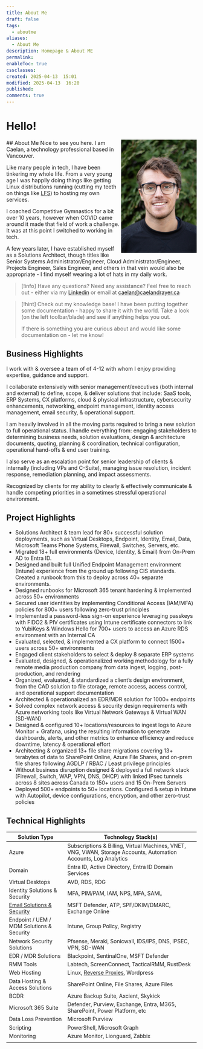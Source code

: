```yaml
---
title: About Me
draft: false
tags:
  - aboutme
aliases:
  - About Me
description: Homepage & About ME
permalink: 
enableToc: true
cssclasses: 
created: 2025-04-13  15:01
modified: 2025-04-13  16:20
published: 
comments: true
---
```


# Hello!
<img align="right" src="/attachments/caelan_portrait_large.jpeg" alt="caelan_portrait_large" width="200vw">
## About Me
Nice to see you here. I am Caelan, a technology professional based in Vancouver.

Like many people in tech, I have been tinkering my whole life. From a very young age I was happily doing things like getting Linux distributions running (cutting my teeth on things like [LFS](https://www.linuxfromscratch.org/)) to hosting my own services.   

I coached Competitive Gymnastics for a bit over 10 years, however when COVID came around it made that field of work a challenge. It was at this point I switched to working in tech.   

A few years later, I have established myself as a Solutions Architect, though titles like Senior Systems Administrator/Engineer, Cloud Administrator/Engineer, Projects Engineer, Sales Engineer, and others in that vein would also be appropriate - I find myself wearing a lot of hats in my daily work.   

> [!info] Have any questions? Need any assistance? Feel free to reach out - either via my [Linkedin](https://www.linkedin.com/in/caelandrayer/) or email at [caelan@caelandrayer.ca](mailto:caelan@caelandrayer.ca) 
> 

> [!hint] Check out my knowledge base!
> I have been putting together some documentation - happy to share it with the world. Take a look (on the left toolbar/blade) and see if anything helps you out. 
> 
> If there is something you are curious about and would like some documentation on - let me know!


## Business Highlights

I work with & oversee a team of of 4-12 with whom I enjoy providing expertise, guidance and support.   

I collaborate extensively with senior management/executives (both internal and external) to define, scope, & deliver solutions that include: SaaS tools, ERP Systems, CX platforms, cloud & physical infrastructure, cybersecurity enhancements, networking, endpoint management, identity access management, email security, & operational support.

I am heavily involved in all the moving parts required to bring a new solution to full operational status. I handle everything from: engaging stakeholders to determining business needs, solution evaluations, design & architecture documents, quoting, planning & coordination, technical configuration, operational hand-offs & end user training.

I also serve as an escalation point for senior leadership of clients & internally (including VPs and C-Suite), managing issue resolution, incident response, remediation planning, and impact assessments.

Recognized by clients for my ability to clearly & effectively communicate & handle competing priorities in a sometimes stressful operational environment.

## Project Highlights

- Solutions Architect & team lead for 80+ successful solution deployments, such as Virtual Desktops, Endpoint, Identity, Email, Data, Microsoft Teams Phone Systems, Firewall, Switches, Servers, etc.
- Migrated 18+ full environments (Device, Identity, & Email) from On-Prem AD to Entra ID.
- Designed and built full Unified Endpoint Management environment (Intune) experience from the ground up following CIS standards. Created a runbook from this to deploy across 40+ separate environments.
- Designed runbooks for Microsoft 365 tenant hardening & implemented across 50+ environments
- Secured user identities by implementing Conditional Access (IAM/MFA) policies for 800+ users following zero-trust principles
- Implemented a password-less sign-on experience leveraging passkeys with FIDO2 & PIV certificates using Intune certificate connectors to link to YubiKeys & Windows Hello for 700+ users to access an Azure RDS environment with an Internal CA
- Evaluated, selected, & implemented a CX platform to connect 1500+ users across 50+ environments
- Engaged client stakeholders to select & deploy 8 separate ERP systems
- Evaluated, designed, & operationalized working methodology for a fully remote media production company from data ingest, logging, post-production, and rendering
- Organized, evaluated, & standardized a client’s design environment, from the CAD solution to file storage, remote access, access control, and operational support documentation
- Architected & operationalized an EDR/MDR solution for 1000+ endpoints
- Solved complex network access & security design requirements with Azure networking tools like Virtual Network Gateways & Virtual WAN (SD-WAN)
- Designed & configured 10+ locations/resources to ingest logs to Azure Monitor + Grafana, using the resulting information to generate dashboards, alerts, and other metrics to enhance efficiency and reduce downtime, latency & operational effort
- Architecting & organized 13+ file share migrations covering 13+ terabytes of data to SharePoint Online, Azure File Shares, and on-prem file shares following AGDLP / RBAC / Least privilege principles
- Without business disruption designed & deployed a full network stack (Firewall, Switch, WAP, VPN, DNS, DHCP) with linked IPsec tunnels across 8 sites across Canada to 150+ users and 15 On-Prem Servers
- Deployed 500+ endpoints to 50+ locations. Configured & setup in Intune with Autopilot, device configurations, encryption, and other zero-trust policies

## Technical Highlights

| Solution Type                                               | Technology Stack(s)                                                                                                   |
| ----------------------------------------------------------- | --------------------------------------------------------------------------------------------------------------------- |
| Azure                                                       | Subscriptions & Billing, Virtual Machines, VNET, VNG, VWAN, Storage Accounts, Automation Accounts, Log Analytics      |
| Domain                                                      | Entra ID, Active Directory, Entra ID Domain Services                                                                  |
| Virtual Desktops                                            | AVD, RDS, RDG                                                                                                         |
| Identity Solutions & Security                               | MFA, PIM/PAM, IAM, NPS, MFA, SAML                                                                                     |
| [Email Solutions & Security](knowledge_base/Email/index.md) | MSFT Defender, ATP, SPF/DKIM/DMARC, Exchange Online                                                                   |
| Endpoint / UEM / MDM Solutions & Security                   | Intune, Group Policy, Registry                                                                                        |
| Network Security Solutions                                  | Pfsense, Meraki, Sonicwall, IDS/IPS, DNS, IPSEC, VPN, SD-WAN                                                          |
| EDR / MDR Solutions                                         | Blackpoint, SentinalOne, MSFT Defender                                                                                |
| RMM Tools                                                   | Labtech, ScreenConnect, TacticalRMM, RustDesk                                                                         |
| Web Hosting                                                 | Linux, [Reverse Proxies](knowledge_base/web_hosting/configure-https-with-a-reverse-proxy-using-pfsense.md), Wordpress |
| Data Hosting & Access Solutions                             | SharePoint Online, File Shares, Azure Files                                                                           |
| BCDR                                                        | Azure Backup Suite, Axcient, Skykick                                                                                  |
| Microsoft 365 Suite                                         | Defender, Purview, Exchange, Entra, M365, SharePoint, Power Platform, etc                                             |
| Data Loss Prevention                                        | Microsoft Purview                                                                                                     |
| Scripting                                                   | PowerShell, Microsoft Graph                                                                                           |
| Monitoring                                                  | Azure Monitor, Lionguard, Zabbix                                                                                      |
|                                                             |                                                                                                                       |



